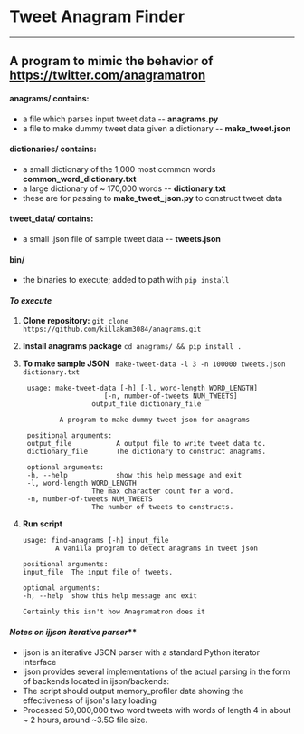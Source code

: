 # Tweet Anagram Finder
---
## A program to mimic the behavior of https://twitter.com/anagramatron

#### **anagrams/ contains:** 
- a file which parses input tweet data -- **anagrams.py**
- a file to make dummy tweet data given a dictionary -- **make_tweet.json**

#### **dictionaries/ contains:** 
- a small dictionary of the 1,000 most common words **common_word_dictionary.txt**
- a large dictionary of ~ 170,000 words -- **dictionary.txt**
- these are for passing to **make_tweet_json.py** to construct tweet data

#### **tweet_data/ contains:** 
- a small .json file of sample tweet data -- **tweets.json**

#### **bin/**
- the binaries to execute; added to path with `pip install`

#### _To execute_
1. **Clone repository:** `git clone https://github.com/killakam3084/anagrams.git`
2. **Install anagrams package** `cd anagrams/ && pip install .`

5. **To make sample JSON**
	` make-tweet-data -l 3 -n 100000 tweets.json dictionary.txt`
	
		usage: make-tweet-data [-h] [-l, word-length WORD_LENGTH]
                	       [-n, number-of-tweets NUM_TWEETS]
                       	output_file dictionary_file

				A program to make dummy tweet json for anagrams

		positional arguments:
  		output_file           A output file to write tweet data to.
  		dictionary_file       The dictionary to construct anagrams.

		optional arguments:
  		-h, --help            show this help message and exit
  		-l, word-length WORD_LENGTH
                        The max character count for a word.
  		-n, number-of-tweets NUM_TWEETS
                        The number of tweets to constructs.
4.  **Run script** 
		
		usage: find-anagrams [-h] input_file
				A vanilla program to detect anagrams in tweet json

		positional arguments:
		input_file  The input file of tweets.

		optional arguments:
		-h, --help  show this help message and exit

		Certainly this isn't how Anagramatron does it	

#### *Notes on ijjson iterative parser***
- ijson is an iterative JSON parser with a standard Python iterator interface
- Ijson provides several implementations of the actual parsing in the form of backends located in ijson/backends:
- The script should output memory_profiler data showing the effectiveness of ijson's lazy loading
- Processed 50,000,000 two word tweets with words of length 4 in about ~ 2 hours, around ~3.5G file size.
